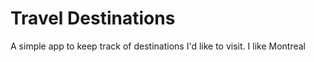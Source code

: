 # Travel Destinations

A simple app to keep track of destinations I'd like to visit.
I like Montreal
